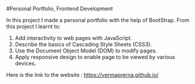 #Personal Portfolio, Frontend Development

In this project I made a personal portfolio with the help of BootStrap. From this project I learnt to:

1. Add interactivity to web pages with JavaScript.
2. Describe the basics of Cascading Style Sheets (CSS3).
3. Use the Document Object Model (DOM) to modify pages.
4. Apply responsive design to enable page to be viewed by various devices.

Here is the link to the website : https://vermaprerna.github.io/
